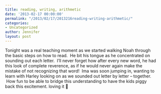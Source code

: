 ```yaml
---
title: reading, writing, arithmetic
date: '2013-02-17 00:00:00'
permalink: "/2013/02/17/2013216reading-writing-arithmetic/"
categories:
- Uncategorized
author: Jennifer
layout: post
---
```


Tonight was a real teaching moment as we started walking Noah through the basic steps on how to read. &nbsp;He bit his tongue as he concentrated on sounding out each letter. &nbsp;I&#8217;ll never forget how after every new word, he had this look of complete reverence, as if he would never again make the mistake of not recognizing that word! &nbsp;Ima was soon jumping in, wanting to learn with Harley looking on as we sounded out letter by letter &#8211; together. &nbsp;How fun to be able to bridge this understanding to have the kids piggy back this excitement. loving it 🙂 &nbsp;</p>

</p>
